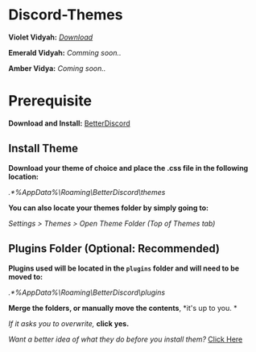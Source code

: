 # Discord-Themes



**Violet Vidyah:** *[Download](https://github.com/VieLassiel/Discord-Themes/archive/3.1.1.zip)*

**Emerald Vidyah:** *Comming soon..*

**Amber Vidya:** *Coming soon..*

# Prerequisite

**Download and Install:** [BetterDiscord](https://github.com/Jiiks/BetterDiscordApp/releases/download/0.2.82/BD0.2.82Windows.zip)

## Install Theme
**Download your theme of choice and place the .css file in the following location:**

  _.*\%AppData%\Roaming\BetterDiscord\themes_

**You can also locate your themes folder by simply going to:**

  *Settings > Themes > Open Theme Folder (Top of Themes tab)*

## Plugins Folder (Optional: Recommended)
**Plugins used will be located in the `plugins` folder and will need to be moved to:**

  _.*\%AppData%\Roaming\BetterDiscord\plugins_
  
**Merge the folders, or manually move the contents**, *it's up to you. *

*If it asks you to overwrite,* **click yes.**

*Want a better idea of what they do before you install them?* [Click Here]("")
